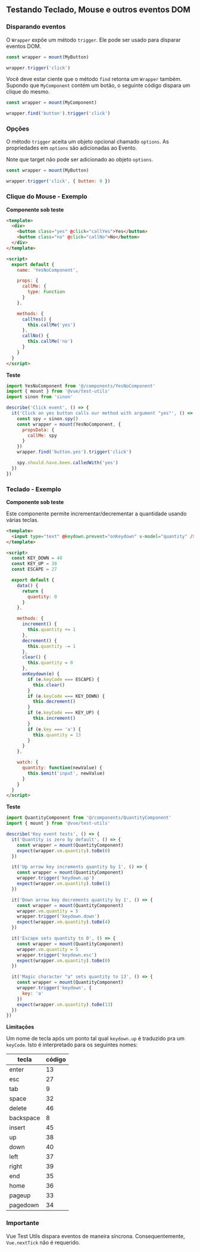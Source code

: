 ## Testando Teclado, Mouse e outros eventos DOM

### Disparando eventos

O `Wrapper` expõe um método `trigger`. Ele pode ser usado para disparar eventos DOM.

```js
const wrapper = mount(MyButton)

wrapper.trigger('click')
```

Você deve estar ciente que o método `find` retorna um `Wrapper` também. Supondo que `MyComponent` contém um botão, o seguinte código dispara um clique do mesmo.

```js
const wrapper = mount(MyComponent)

wrapper.find('button').trigger('click')
```

### Opções

O método `trigger` aceita um objeto opcional chamado `options`. As propriedades em `options` são adicionadas ao Evento.

Note que target não pode ser adicionado ao objeto `options`.

```js
const wrapper = mount(MyButton)

wrapper.trigger('click', { button: 0 })
```

### Clique do Mouse - Exemplo

**Componente sob teste**

```html
<template>
  <div>
    <button class="yes" @click="callYes">Yes</button>
    <button class="no" @click="callNo">No</button>
  </div>
</template>

<script>
  export default {
    name: 'YesNoComponent',

    props: {
      callMe: {
        type: Function
      }
    },

    methods: {
      callYes() {
        this.callMe('yes')
      },
      callNo() {
        this.callMe('no')
      }
    }
  }
</script>
```

**Teste**

```js
import YesNoComponent from '@/components/YesNoComponent'
import { mount } from '@vue/test-utils'
import sinon from 'sinon'

describe('Click event', () => {
  it('Click on yes button calls our method with argument "yes"', () => {
    const spy = sinon.spy()
    const wrapper = mount(YesNoComponent, {
      propsData: {
        callMe: spy
      }
    })
    wrapper.find('button.yes').trigger('click')

    spy.should.have.been.calledWith('yes')
  })
})
```

### Teclado - Exemplo

**Componente sob teste**

Este componente permite incrementar/decrementar a quantidade usando várias teclas.

```html
<template>
  <input type="text" @keydown.prevent="onKeydown" v-model="quantity" />
</template>

<script>
  const KEY_DOWN = 40
  const KEY_UP = 38
  const ESCAPE = 27

  export default {
    data() {
      return {
        quantity: 0
      }
    },

    methods: {
      increment() {
        this.quantity += 1
      },
      decrement() {
        this.quantity -= 1
      },
      clear() {
        this.quantity = 0
      },
      onKeydown(e) {
        if (e.keyCode === ESCAPE) {
          this.clear()
        }
        if (e.keyCode === KEY_DOWN) {
          this.decrement()
        }
        if (e.keyCode === KEY_UP) {
          this.increment()
        }
        if (e.key === 'a') {
          this.quantity = 13
        }
      }
    },

    watch: {
      quantity: function(newValue) {
        this.$emit('input', newValue)
      }
    }
  }
</script>
```

**Teste**

```js
import QuantityComponent from '@/components/QuantityComponent'
import { mount } from '@vue/test-utils'

describe('Key event tests', () => {
  it('Quantity is zero by default', () => {
    const wrapper = mount(QuantityComponent)
    expect(wrapper.vm.quantity).toBe(0)
  })

  it('Up arrow key increments quantity by 1', () => {
    const wrapper = mount(QuantityComponent)
    wrapper.trigger('keydown.up')
    expect(wrapper.vm.quantity).toBe(1)
  })

  it('Down arrow key decrements quantity by 1', () => {
    const wrapper = mount(QuantityComponent)
    wrapper.vm.quantity = 5
    wrapper.trigger('keydown.down')
    expect(wrapper.vm.quantity).toBe(4)
  })

  it('Escape sets quantity to 0', () => {
    const wrapper = mount(QuantityComponent)
    wrapper.vm.quantity = 5
    wrapper.trigger('keydown.esc')
    expect(wrapper.vm.quantity).toBe(0)
  })

  it('Magic character "a" sets quantity to 13', () => {
    const wrapper = mount(QuantityComponent)
    wrapper.trigger('keydown', {
      key: 'a'
    })
    expect(wrapper.vm.quantity).toBe(13)
  })
})
```

**Limitações**

Um nome de tecla após um ponto tal qual `keydown.up` é traduzido pra um `keyCode`. Isto é interpretado para os seguintes nomes:

| tecla     | código |
| --------- | ------ |
| enter     | 13     |
| esc       | 27     |
| tab       | 9      |
| space     | 32     |
| delete    | 46     |
| backspace | 8      |
| insert    | 45     |
| up        | 38     |
| down      | 40     |
| left      | 37     |
| right     | 39     |
| end       | 35     |
| home      | 36     |
| pageup    | 33     |
| pagedown  | 34     |

### Importante

Vue Test Utils dispara eventos de maneira síncrona. Consequentemente, `Vue.nextTick` não é requerido.

